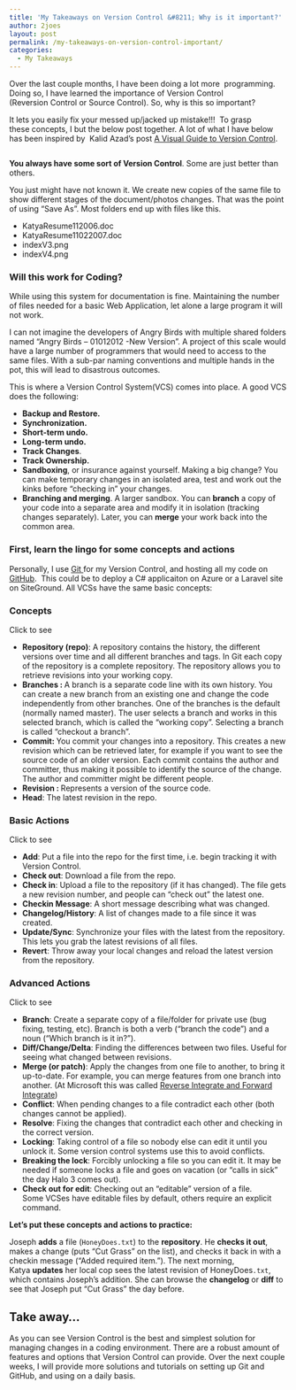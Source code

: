 ```yaml
---
title: 'My Takeaways on Version Control &#8211; Why is it important?'
author: 2joes
layout: post
permalink: /my-takeaways-on-version-control-important/
categories:
  - My Takeaways
---
```

Over the last couple months, I have been doing a lot more  programming. Doing so, I have learned the importance of Version Control (Reversion Control or Source Control). So, why is this so important?

It lets you easily fix your messed up/jacked up mistake!!!  To grasp these concepts, I but the below post together. A lot of what I have below has been inspired by  Kalid Azad&#8217;s post [A Visual Guide to Version Control][1].

[<img class="aligncenter" src="http://i0.wp.com/betterexplained.com/wp-content/uploads/version_control/version_control_intro_small.png?resize=786%2C350" alt="" name="ebba8eb4-8af3-42cd-a7e2-2716654f99e5" align="center" border="0" data-recalc-dims="1" />][1]

<!--more-->

**You always have some sort of Version Control**. Some are just better than others.

You just might have not known it. We create new copies of the same file to show different stages of the document/photos changes. That was the point of using &#8220;Save As&#8221;. Most folders end up with files like this.

  * KatyaResume112006.doc
  * KatyaResume11022007.doc
  * indexV3.png
  * indexV4.png

### **Will this work for Coding?**

While using this system for documentation is fine. Maintaining the number of files needed for a basic Web Application, let alone a large program it will not work.

I can not imagine the developers of Angry Birds with multiple shared folders named &#8220;Angry Birds &#8211; 01012012 -New Version&#8221;. A project of this scale would have a large number of programmers that would need to access to the same files. With a sub-par naming conventions and multiple hands in the pot, this will lead to disastrous outcomes.

This is where a Version Control System(VCS) comes into place. A good VCS does the following:

  * **Backup and Restore.**
  * **Synchronization.**
  * **Short-term undo.**
  * **Long-term undo.**
  * **Track Changes**.
  * **Track Ownership.**
  * **Sandboxing**, or insurance against yourself. Making a big change? You can make temporary changes in an isolated area, test and work out the kinks before “checking in” your changes.
  * **Branching and merging**. A larger sandbox. You can **branch** a copy of your code into a separate area and modify it in isolation (tracking changes separately). Later, you can **merge** your work back into the common area.

### **First, learn the lingo for some concepts and actions**

Personally, I use [Git ][2]for my Version Control, and hosting all my code on [GitHub][3].  This could be to deploy a C# applicaiton on Azure or a Laravel site on SiteGround. All VCSs have the same basic concepts:

### **Concepts**

<span class="collapseomatic " id="id9548"  tabindex="0" title="Click to see">Click to see</span>

<div id="target-id9548" class="collapseomatic_content ">
  <ul>
    <li>
      <strong>Repository (repo)</strong>: A repository contains the history, the different versions over time and all different branches and tags. In Git each copy of the repository is a complete repository. The repository allows you to retrieve revisions into your working copy.
    </li>
    <li>
      <strong>Branches : </strong>A branch is a separate code line with its own history. You can create a new branch from an existing one and change the code independently from other branches. One of the branches is the default (normally named master). The user selects a branch and works in this selected branch, which is called the &#8220;working copy&#8221;. Selecting a branch is called &#8220;checkout a branch&#8221;.
    </li>
    <li>
      <strong>Commit: </strong>You commit your changes into a repository. This creates a new revision which can be retrieved later, for example if you want to see the source code of an older version. Each commit contains the author and committer, thus making it possible to identify the source of the change. The author and committer might be different people.
    </li>
    <li>
      <strong>Revision : </strong>Represents a version of the source code.
    </li>
    <li>
      <strong>Head</strong>: The latest revision in the repo.
    </li>
  </ul>
</div>

### **Basic Actions**

<span class="collapseomatic " id="id8622"  tabindex="0" title="Click to see">Click to see</span>

<div id="target-id8622" class="collapseomatic_content ">
  <ul>
    <li>
      <strong>Add</strong>: Put a file into the repo for the first time, i.e. begin tracking it with Version Control.
    </li>
    <li>
      <strong>Check out</strong>: Download a file from the repo.
    </li>
    <li>
      <strong>Check in</strong>: Upload a file to the repository (if it has changed). The file gets a new revision number, and people can “check out” the latest one.
    </li>
    <li>
      <strong>Checkin Message</strong>: A short message describing what was changed.
    </li>
    <li>
      <strong>Changelog/History</strong>: A list of changes made to a file since it was created.
    </li>
    <li>
      <strong>Update/Sync</strong>: Synchronize your files with the latest from the repository. This lets you grab the latest revisions of all files.
    </li>
    <li>
      <strong>Revert</strong>: Throw away your local changes and reload the latest version from the repository.
    </li>
  </ul>
</div>

### **Advanced Actions**

<span class="collapseomatic " id="id5453"  tabindex="0" title="Click to see">Click to see</span>

<div id="target-id5453" class="collapseomatic_content ">
  <ul>
    <li>
      <strong>Branch</strong>: Create a separate copy of a file/folder for private use (bug fixing, testing, etc). Branch is both a verb (“branch the code”) and a noun (“Which branch is it in?”).
    </li>
    <li>
      <strong>Diff/Change/Delta</strong>: Finding the differences between two files. Useful for seeing what changed between revisions.
    </li>
    <li>
      <strong>Merge (or patch)</strong>: Apply the changes from one file to another, to bring it up-to-date. For example, you can merge features from one branch into another. (At Microsoft this was called <a href="http://blogs.msdn.com/larryosterman/archive/2005/02/01/364840.aspx" target="_blank" shape="rect">Reverse Integrate and Forward Integrate</a>)
    </li>
    <li>
      <strong>Conflict</strong>: When pending changes to a file contradict each other (both changes cannot be applied).
    </li>
    <li>
      <strong>Resolve</strong>: Fixing the changes that contradict each other and checking in the correct version.
    </li>
    <li>
      <strong>Locking</strong>: Taking control of a file so nobody else can edit it until you unlock it. Some version control systems use this to avoid conflicts.
    </li>
    <li>
      <strong>Breaking the lock</strong>: Forcibly unlocking a file so you can edit it. It may be needed if someone locks a file and goes on vacation (or “calls in sick” the day Halo 3 comes out).
    </li>
    <li>
      <strong>Check out for edit</strong>: Checking out an “editable” version of a file. Some VCSes have editable files by default, others require an explicit command.
    </li>
  </ul>
</div>

**Let&#8217;s put these concepts and actions to practice:**

Joseph **adds** a file (`HoneyDoes.txt`) to the **repository**. He **checks it out**, makes a change (puts “Cut Grass” on the list), and checks it back in with a checkin message (“Added required item.”). The next morning, Katya **updates** her local cop sees the latest revision of HoneyDoes`.txt`, which contains Joseph&#8217;s addition. She can browse the **changelog** or **diff** to see that Joseph put “Cut Grass” the day before.

## Take away&#8230;

As you can see Version Control is the best and simplest solution for managing changes in a coding environment. There are a robust amount of features and options that Version Control can provide. Over the next couple weeks, I will provide more solutions and tutorials on setting up Git and GitHub, and using on a daily basis.

&nbsp;

 [1]: http://betterexplained.com/articles/a-visual-guide-to-version-control/
 [2]: http://git-scm.com/
 [3]: https://github.com/